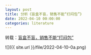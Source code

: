 ```yaml
---
layout: post
title: 分析《盲盒不盲，销售不能“打闷包”》
date: 2022-04-10 00:00:00
categories: literature
---
```


转载：[盲盒不盲，销售不能“打闷包”](http://sh.people.com.cn/n2/2022/0115/c134768-35096664.html)

![]({{ site.url }}/file/2022-04-10-0a.png)